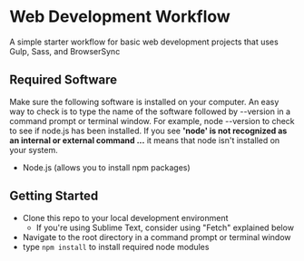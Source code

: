 # Web Development Workflow

A simple starter workflow for basic web development projects that uses Gulp, Sass, and BrowserSync

## Required Software
Make sure the following software is installed on your computer. An easy way to check is to type the name of the software followed by --version in a command prompt or terminal window. For example, <code></code>node --version</code> to check to see if node.js has been installed. If you see **'node' is not recognized as an internal or external command ...** it means that node isn't installed on your system.
- Node.js (allows you to install npm packages)

## Getting Started
- Clone this repo to your local development environment
    - If you're using Sublime Text, consider using "Fetch" explained below
- Navigate to the root directory in a command prompt or terminal window
- type <code>npm install</code> to install required node modules

